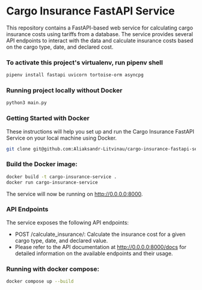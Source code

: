 # Cargo Insurance FastAPI Service

This repository contains a FastAPI-based web service for calculating cargo insurance costs using tariffs from a database. 
The service provides several API endpoints to interact with the data and calculate insurance costs based on the cargo type, date, and 
declared cost.

### To activate this project's virtualenv, run pipenv shell

``` bash
pipenv install fastapi uvicorn tortoise-orm asyncpg
```

### Running project locally without Docker
``` bash
python3 main.py
```

### Getting Started with Docker
These instructions will help you set up and run the Cargo Insurance FastAPI Service on your local machine using Docker.

``` bash
git clone git@github.com:Aliaksandr-Litvinau/cargo-insurance-fastapi-service.git
```

### Build the Docker image:
``` bash
docker build -t cargo-insurance-service .
docker run cargo-insurance-service 
```

The service will now be running on http://0.0.0.0:8000.

### API Endpoints
The service exposes the following API endpoints:
- POST /calculate_insurance/: Calculate the insurance cost for a given cargo type, date, and declared value.
- Please refer to the API documentation at http://0.0.0.0:8000/docs for detailed information on the available endpoints and their usage.

### Running with docker compose:
``` bash
docker compose up --build
```
